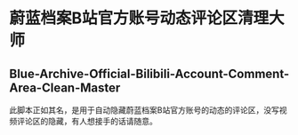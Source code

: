 # 蔚蓝档案B站官方账号动态评论区清理大师
## Blue-Archive-Official-Bilibili-Account-Comment-Area-Clean-Master

此脚本正如其名，是用于自动隐藏蔚蓝档案B站官方账号的动态的评论区，没写视频评论区的隐藏，有人想接手的话请随意。
